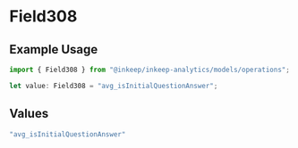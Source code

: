 # Field308

## Example Usage

```typescript
import { Field308 } from "@inkeep/inkeep-analytics/models/operations";

let value: Field308 = "avg_isInitialQuestionAnswer";
```

## Values

```typescript
"avg_isInitialQuestionAnswer"
```